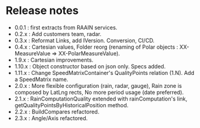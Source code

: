 # Release notes

- 0.0.1 : first extracts from RAAIN services.
- 0.2.x : Add customers team, radar.
- 0.3.x : Reformat Links, add IVersion. Conversion, CI/CD.
- 0.4.x : Cartesian values, Folder reorg (renaming of Polar objects : XX-MeasureValue => XX-PolarMeasureValue).
- 1.9.x : Cartesian improvements.
- 1.10.x : Object constructor based on json only. Specs added.
- 1.11.x : Change SpeedMatrixContainer's QualityPoints relation (1.N). Add a SpeedMatrix name.
- 2.0.x : More flexible configuration (rain, radar, gauge),
  Rain zone is composed by LatLng rects,
  No more period usage (date preferred).
- 2.1.x : RainComputationQuality extended with rainComputation's link,
  getQualityPointsByHistoricalPosition method.
- 2.2.x : BuildCompares refactored.
- 2.3.x : Angle/Axis refactored.
